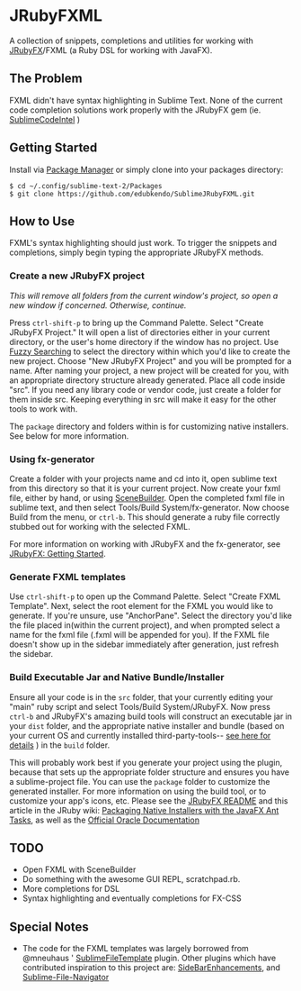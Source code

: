 # JRubyFXML

A collection of snippets, completions and utilities for working with [JRubyFX](https://github.com/nahi/jrubyfx)/FXML (a Ruby DSL for working with JavaFX).


## The Problem

FXML didn't have syntax highlighting in Sublime Text. None of the current code completion solutions work properly with the JRubyFX gem (ie. [SublimeCodeIntel](https://github.com/Kronuz/SublimeCodeIntel) )


## Getting Started

Install via [Package Manager](http://wbond.net/sublime_packages/package_control) or simply clone into your packages directory:

    $ cd ~/.config/sublime-text-2/Packages
    $ git clone https://github.com/edubkendo/SublimeJRubyFXML.git


## How to Use
FXML's syntax highlighting should just work. To trigger the snippets and completions, simply begin typing the appropriate JRubyFX methods.

### Create a new JRubyFX project
*This will remove all folders from the current window's project, so open a new window if concerned. Otherwise, continue.*

Press `ctrl-shift-p` to bring up the Command Palette. Select "Create JRubyFX Project." It will open a list of directories either in your current directory, or the user's home directory if the window has no project. Use [Fuzzy Searching](http://docs.sublimetext.info/en/latest/file_management/file_management.html) to select the directory within which you'd like to create the new project. Choose "New JRubyFX Project" and you will be prompted for a name. After naming your project, a new project will be created for you, with an appropriate directory structure already generated. Place all code inside "src". If you need any library code or vendor code, just create a folder for them inside src. Keeping everything in src will make it easy for the other tools to work with.

The `package` directory and folders within is for customizing native installers. See below for more information.

### Using fx-generator
Create a folder with your projects name and cd into it, open sublime text from this directory so that it is your current project. Now create your fxml file, either by hand, or using [SceneBuilder](http://www.oracle.com/technetwork/java/javafx/tools/index.html). Open the completed fxml file in sublime text, and then select Tools/Build System/fx-generator. Now choose Build from the menu, or `ctrl-b`. This should generate a ruby file correctly stubbed out for working with the selected FXML.

For more information on working with JRubyFX and the fx-generator, see [JRubyFX: Getting Started](https://github.com/byteit101/JRubyFXML/blob/master/Getting%20Started.md).


### Generate FXML templates
  Use `ctrl-shift-p` to open up the Command Palette. Select "Create FXML Template". Next, select the root element for the FXML you would like to generate. If you're unsure, use "AnchorPane". Select the directory you'd like the file placed in(within the current project), and when prompted select a name for the fxml file (.fxml will be appended for you). If the FXML file doesn't show up in the sidebar immediately after generation, just refresh the sidebar.

### Build Executable Jar and Native Bundle/Installer
Ensure all your code is in the `src` folder, that your currently editing your "main" ruby script and select Tools/Build System/JRubyFX. Now press `ctrl-b` and JRubyFX's amazing build tools will construct an executable jar in your `dist` folder, and the appropriate native installer and bundle (based on your current OS and currently installed third-party-tools-- [see here for details](http://docs.oracle.com/javafx/2/deployment/self-contained-packaging.htm#A1324980) ) in the `build` folder.

This will probably work best if you generate your project using the plugin, because that sets up the appropriate folder structure and ensures you have a sublime-project file. You can use the `package` folder to customize the generated installer. For more information on using the build tool, or to customize your app's icons, etc. Please see the [JRubyFX README](https://github.com/nahi/jrubyfx/blob/master/README.md) and this article in the JRuby wiki: [Packaging Native Installers with the JavaFX Ant Tasks](https://github.com/jruby/jruby/wiki/Packaging-Native-Installers-with-the-JavaFX-Ant-Tasks), as well as the [Official Oracle Documentation](http://docs.oracle.com/javafx/2/deployment/self-contained-packaging.htm)

## TODO

- Open FXML with SceneBuilder
- Do something with the awesome GUI REPL, scratchpad.rb.
- More completions for DSL
- Syntax highlighting and eventually completions for FX-CSS


## Special Notes
- The code for the FXML templates was largely borrowed from @mneuhaus ' [SublimeFileTemplate](https://github.com/mneuhaus/SublimeFileTemplates) plugin. Other plugins which have contributed inspiration to this project are:
[SideBarEnhancements](https://github.com/titoBouzout/SideBarEnhancements), and [Sublime-File-Navigator](https://github.com/belike81/Sublime-File-Navigator)